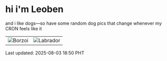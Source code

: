 # hi i'm Leoben

and i like dogs—so have some random dog pics that change whenever my CRON feels like it

|  |  |
|--------|----------|
| ![Borzoi](https://random-dog-vercel.vercel.app/api/random-borzoi?v=1754218242) | ![Labrador](https://random-dog-vercel.vercel.app/api/random-labrador?v=1754218242) |

Last updated: 2025-08-03 18:50 PHT
